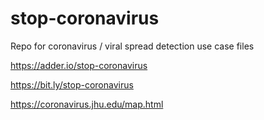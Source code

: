 # stop-coronavirus
Repo for coronavirus / viral spread detection use case files

https://adder.io/stop-coronavirus

https://bit.ly/stop-coronavirus

https://coronavirus.jhu.edu/map.html

